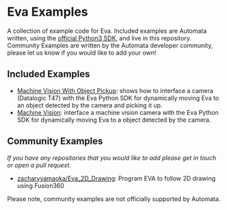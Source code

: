 # Eva Examples

A collection of example code for Eva.
Included examples are Automata written, using the [official Python3 SDK](https://github.com/automata-tech/eva_python_sdk), and live in this repository.
Community Examples are written by the Automata developer community, please let us know if you would like to add your own!

## Included Examples

- [Machine Vision With Object Pickup](examples/machine_vision_object_pickup/): shows how to interface a camera (Datalogic T47) with the Eva Python SDK for dynamically moving Eva to an object detected by the camera and picking it up.
- [Machine Vision](examples/machine_vision/): interface a machine vision camera with the Eva Python SDK for dynamically moving Eva to a object detected by the camera.

## Community Examples

_If you have any repositories that you would like to add please get in touch or open a pull request._

- [zacharyyamaoka/Eva_2D_Drawing](https://github.com/zacharyyamaoka/Eva_2D_Drawing): Program EVA to follow 2D drawing using Fusion360

Please note, community examples are not officially supported by Automata.